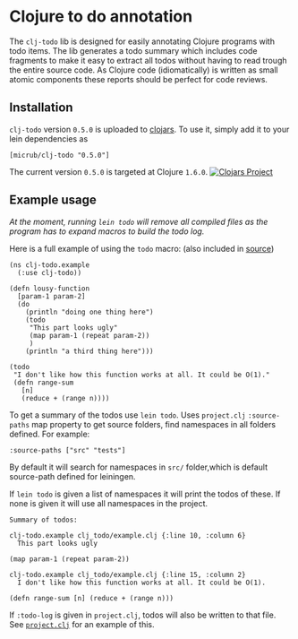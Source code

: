 # Clojure to do annotation

The `clj-todo` lib is designed for easily annotating Clojure programs with todo items.
The lib generates a todo summary which includes code fragments to make it easy to extract all todos without having to read trough the entire source code.
As Clojure code (idiomatically) is written as small atomic components these reports should be perfect for code reviews.

## Installation

`clj-todo` version `0.5.0` is uploaded to [clojars](http://clojars.org).
To use it, simply add it to your lein dependencies as

    [micrub/clj-todo "0.5.0"]

The current version `0.5.0` is targeted at Clojure `1.6.0`.
[![Clojars Project](http://clojars.org/micrub/clj-todo/latest-version.svg)](http://clojars.org/micrub/clj-todo)

## Example usage


*At the moment, running `lein todo` will remove all compiled files as the program has to expand macros to build the todo log.*

Here is a full example of using the `todo` macro: (also included in [source](http://github.com/micrub/clj-todo/blob/master/src/clj_todo/example.clj))

```
(ns clj-todo.example
  (:use clj-todo))

(defn lousy-function
  [param-1 param-2]
  (do
    (println "doing one thing here")
    (todo
     "This part looks ugly"
     (map param-1 (repeat param-2))
     )
    (println "a third thing here")))

(todo
 "I don't like how this function works at all. It could be O(1)."
 (defn range-sum
   [n]
   (reduce + (range n))))
```

To get a summary of the todos use `lein todo`.
Uses `project.clj` `:source-paths` map property to get source folders, find namespaces in all folders defined.
For example:
```
:source-paths ["src" "tests"]
```

By default it will search for namespaces in `src/` folder,which is default source-path defined for leiningen.


If `lein todo` is given a list of namespaces it will print the todos of these.
If none is given it will use all namespaces in the project.

```
Summary of todos:

clj-todo.example clj_todo/example.clj {:line 10, :column 6}
  This part looks ugly

(map param-1 (repeat param-2))

clj-todo.example clj_todo/example.clj {:line 15, :column 2}
  I don't like how this function works at all. It could be O(1).

(defn range-sum [n] (reduce + (range n)))
```


If `:todo-log` is given in `project.clj`, todos will also be written to that file.
See [`project.clj`](http://github.com/micrub/clj-todo/blob/master/project.clj) for an example of this.
